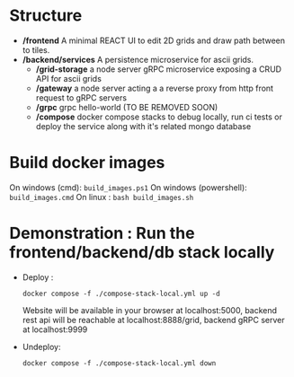 # Structure
+ **/frontend** A minimal REACT UI to edit 2D grids and draw path between to tiles.
+ **/backend/services** A persistence microservice for ascii grids.
    - **/grid-storage** a node server gRPC microservice exposing a CRUD API for ascii grids
    - **/gateway** a node server acting a a reverse proxy from http front request to gRPC servers
    - **/grpc** grpc hello-world (TO BE REMOVED SOON)
    - **/compose** docker compose stacks to debug locally, run ci tests or deploy the service along with it's related mongo database
# Build docker images
On windows (cmd): ```build_images.ps1```
On windows (powershell): ```build_images.cmd```
On linux : ```bash build_images.sh```
# Demonstration : Run the frontend/backend/db stack locally
+   Deploy : 
    ```
    docker compose -f ./compose-stack-local.yml up -d
    ```
    Website will be available in your browser at localhost:5000, backend rest api will be reachable at localhost:8888/grid, backend gRPC server at localhost:9999

+   Undeploy:
    ```
    docker compose -f ./compose-stack-local.yml down
    ```

